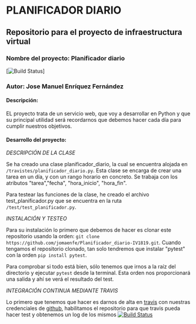 # PLANIFICADOR DIARIO

## Repositorio para el proyecto de infraestructura virtual

### Nombre del proyecto: Planificador diario

[![Build Status](https://travis-ci.org/jomaenfe/Planificador_diario-IV1819.svg?branch=master)]

### Autor: Jose Manuel Enríquez Fernández

#### Descripción:

EL proyecto trata de un servicio web, que voy a desarrollar en Python y que su principal utilidad será recordarnos que debemos hacer cada día para cumplir nuestros objetivos.

#### Desarrollo del proyecto:

 *DESCRIPCIÓN DE LA CLASE*

Se ha creado una clase planificador_diario, la cual se encuentra alojada en `/travistes/planificador_diario.py`. Esta clase se encarga de crear una tarea en un día, y con un rango horario en concreto. Se trabaja con los atributos "tarea","fecha", "hora_inicio", "hora_fin".

Para testear las funciones de la clase, he creado el archivo test_planificador.py que se encuentra en la ruta `/test/test_planificador.py`.

 *INSTALACIÓN Y TESTEO*

Para su instalación lo primero que debemos de hacer es clonar este repositorio usando la orden: ` git clone https://github.com/jomaenfe/Planificador_diario-IV1819.git `. Cuando tengamos el repositorio clonado, tan solo tendremos que instalar "pytest" con la orden  `pip install pytest`. 

Para comprobar si todo está bien, sólo tenemos que irnos a la raíz del directorio y ejecutar `pytest` desde la terminal. Esta orden nos proporcionará una salida y ahí se verá el resultado del test.

*INTEGRACIÓN CONTINUA MEDIANTE TRAVIS*

Lo primero que tenemos que hacer es darnos de alta en [travis](https://travis-ci.org/) con nuestras credenciales de [github](https://github.com/), habilitamos el repositorio para que travis pueda hacer test y obtenemos un log de los mismos [![Build Status](https://travis-ci.org/jomaenfe/Planificador_diario-IV1819.svg?branch=master)](https://travis-ci.org/jomaenfe/Planificador_diario-IV1819)
